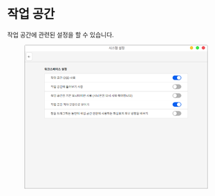 # 작업 공간

작업 공간에 관련된 설정을 할 수 있습니다.

<figure><img src="../../.gitbook/assets/스크린샷, 2022-10-28 16-47-51.png" alt=""><figcaption></figcaption></figure>
